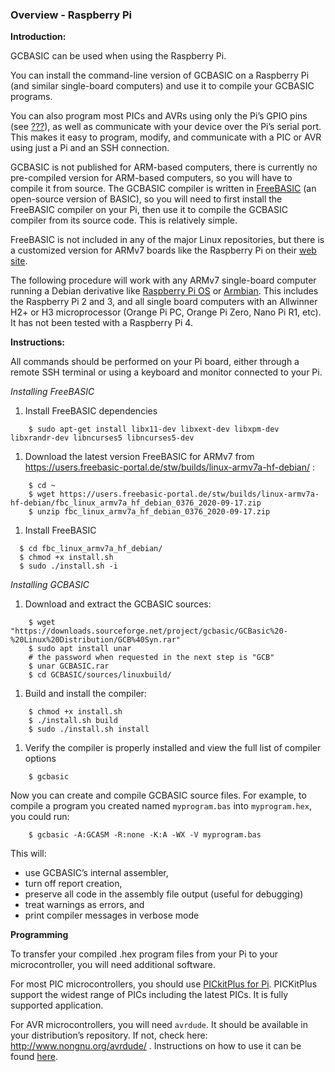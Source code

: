 <div class="section">

<div class="titlepage">

<div>

<div>

### <span id="overview_raspberry_pi"></span>Overview - Raspberry Pi

</div>

</div>

</div>

<span class="strong">**Introduction:**</span>

GCBASIC can be used when using the Raspberry Pi.

You can install the command-line version of GCBASIC on a Raspberry Pi
(and similar single-board computers) and use it to compile your GCBASIC
programs.

You can also program most PICs and AVRs using only the Pi’s GPIO pins
(see <a href="" class="xref">???</a>), as well as communicate with your
device over the Pi’s serial port. This makes it easy to program, modify,
and communicate with a PIC or AVR using just a Pi and an SSH connection.

GCBASIC is not published for ARM-based computers, there is currently no
pre-compiled version for ARM-based computers, so you will have to
compile it from source. The GCBASIC compiler is written in
<a href="https://www.freebasic.net/" class="link">FreeBASIC</a> (an
open-source version of BASIC), so you will need to first install the
FreeBASIC compiler on your Pi, then use it to compile the GCBASIC
compiler from its source code. This is relatively simple.

FreeBASIC is not included in any of the major Linux repositories, but
there is a customized version for ARMv7 boards like the Raspberry Pi on
their
<a href="https://users.freebasic-portal.de/stw/builds/linux-armv7a-hf-debian/" class="link">web site</a>.

The following procedure will work with any ARMv7 single-board computer
running a Debian derivative like
<a href="https://www.raspberrypi.org/downloads/raspberry-pi-os/" class="link">Raspberry Pi OS</a>
or <a href="https://www.armbian.com/" class="link">Armbian</a>. This
includes the Raspberry Pi 2 and 3, and all single board computers with
an Allwinner H2+ or H3 microprocessor (Orange Pi PC, Orange Pi Zero,
Nano Pi R1, etc). It has not been tested with a Raspberry Pi 4.

<span class="strong">**Instructions:**</span>

All commands should be performed on your Pi board, either through a
remote SSH terminal or using a keyboard and monitor connected to your
Pi.

<span class="emphasis">*Installing FreeBASIC*</span>

<div class="orderedlist">

1.  Install FreeBASIC dependencies

</div>

``` screen
    $ sudo apt-get install libx11-dev libxext-dev libxpm-dev libxrandr-dev libncurses5 libncurses5-dev
```

<div class="orderedlist">

1.  Download the latest version FreeBASIC for ARMv7 from
    <https://users.freebasic-portal.de/stw/builds/linux-armv7a-hf-debian/>
    :

</div>

``` screen
    $ cd ~
    $ wget https://users.freebasic-portal.de/stw/builds/linux-armv7a-hf-debian/fbc_linux_armv7a_hf_debian_0376_2020-09-17.zip
    $ unzip fbc_linux_armv7a_hf_debian_0376_2020-09-17.zip
```

<div class="orderedlist">

1.  Install FreeBASIC

</div>

``` screen
  $ cd fbc_linux_armv7a_hf_debian/
  $ chmod +x install.sh
  $ sudo ./install.sh -i
```

<span class="emphasis">*Installing GCBASIC*</span>

<div class="orderedlist">

1.  Download and extract the GCBASIC sources:

</div>

``` screen
    $ wget "https://downloads.sourceforge.net/project/gcbasic/GCBasic%20-%20Linux%20Distribution/GCB%40Syn.rar"
    $ sudo apt install unar
    # the password when requested in the next step is "GCB"
    $ unar GCBASIC.rar
    $ cd GCBASIC/sources/linuxbuild/
```

<div class="orderedlist">

1.  Build and install the compiler:

</div>

``` screen
    $ chmod +x install.sh
    $ ./install.sh build
    $ sudo ./install.sh install
```

<div class="orderedlist">

1.  Verify the compiler is properly installed and view the full list of
    compiler options

</div>

``` screen
    $ gcbasic
```

Now you can create and compile GCBASIC source files. For example, to
compile a program you created named `myprogram.bas` into
`myprogram.hex`, you could run:

``` screen
    $ gcbasic -A:GCASM -R:none -K:A -WX -V myprogram.bas
```

This will:

<div class="itemizedlist">

-   use GCBASIC’s internal assembler,
-   turn off report creation,
-   preserve all code in the assembly file output (useful for debugging)
-   treat warnings as errors, and
-   print compiler messages in verbose mode

</div>

<span class="strong">**Programming**</span>

To transfer your compiled .hex program files from your Pi to your
microcontroller, you will need additional software.

For most PIC microcontrollers, you should use
<a href="https://pickitplus.co.uk/Typesetter/index.php/PKCMD-Pi-Application" class="link">PICkitPlus for Pi</a>.
PICKitPlus support the widest range of PICs including the latest PICs.
It is fully supported application.

For AVR microcontrollers, you will need `avrdude`. It should be
available in your distribution’s repository. If not, check here:
<http://www.nongnu.org/avrdude/> . Instructions on how to use it can be
found
<a href="https://learn.adafruit.com/program-an-avr-or-arduino-using-raspberry-pi-gpio-pins/overview" class="link">here</a>.

</div>
